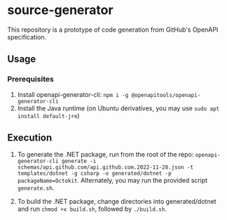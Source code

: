 # source-generator

This repository is a prototype of code generation from GitHub's OpenAPI specification.

## Usage

### Prerequisites
1. Install openapi-generator-cli: `npm i -g @openapitools/openapi-generator-cli`
1. Install the Java runtime (on Ubuntu derivatives, you may use `sudo apt install default-jre`)

## Execution

1. To generate the .NET package, run from the root of the repo: `openapi-generator-cli generate -i schemas/api.github.com/api.github.com.2022-11-28.json -t templates/dotnet -g csharp -o generated/dotnet -p packageName=Octokit`. Alternately, you may run the provided script `generate.sh`.

1. To build the .NET package, change directories into generated/dotnet and run `chmod +x build.sh`, followed by `./build.sh`.